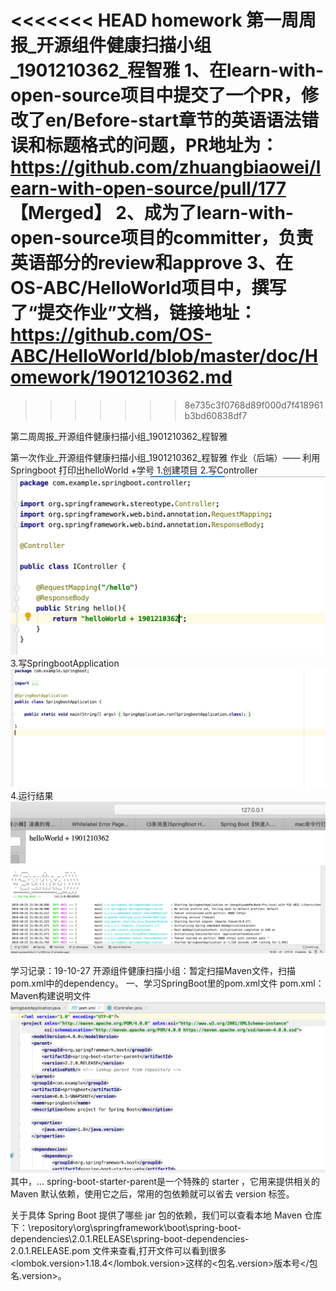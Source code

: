 <<<<<<< HEAD
homework
第一周周报_开源组件健康扫描小组_1901210362_程智雅
1、在learn-with-open-source项目中提交了一个PR，修改了en/Before-start章节的英语语法错误和标题格式的问题，PR地址为：https://github.com/zhuangbiaowei/learn-with-open-source/pull/177  【Merged】
2、成为了learn-with-open-source项目的committer，负责英语部分的review和approve
3、在OS-ABC/HelloWorld项目中，撰写了“提交作业”文档，链接地址：https://github.com/OS-ABC/HelloWorld/blob/master/doc/Homework/1901210362.md
=======
>>>>>>> 8e735c3f0768d89f000d7f418961b3bd60838df7

第二周周报_开源组件健康扫描小组_1901210362_程智雅

第一次作业_开源组件健康扫描小组_1901210362_程智雅
作业（后端）—— 利用Springboot 打印出helloWorld +学号
1.创建项目
2.写Controller
![Image text](https://github.com/change970401/learngit/blob/master/img/图片1.png)
3.写SpringbootApplication
![Image text](https://github.com/change970401/learngit/blob/master/img/图片2.png)
4.运行结果
![Image text](https://github.com/change970401/learngit/blob/master/img/图片3.png)
![Image text](https://github.com/change970401/learngit/blob/master/img/图片4.png)

学习记录：19-10-27
开源组件健康扫描小组：暂定扫描Maven文件，扫描pom.xml中的dependency。
一、学习SpringBoot里的pom.xml文件
pom.xml：Maven构建说明文件
![Image text](https://github.com/change970401/learngit/blob/master/img/5.png)
其中，<parent>...</parent> spring-boot-starter-parent是一个特殊的 starter ，它用来提供相关的 Maven 默认依赖，使用它之后，常用的包依赖就可以省去 version 标签。

关于具体 Spring Boot 提供了哪些 jar 包的依赖，我们可以查看本地 Maven 仓库下：\repository\org\springframework\boot\spring-boot-dependencies\2.0.1.RELEASE\spring-boot-dependencies-2.0.1.RELEASE.pom 文件来查看,打开文件可以看到很多<lombok.version>1.18.4</lombok.version>这样的<包名.version>版本号</包名.version>。
